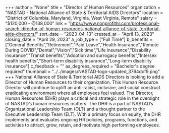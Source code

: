 +++
author = "None"
title = "Director of Human Resources"
organization = "NASTAD - National Alliance of State & Territorial AIDS Directors"
location = "District of Columbia, Maryland, Virginia, West Virginia, Remote"
salary = "$120,000 - @138,000"
link = "https://www.nonprofithr.com/professional-search-director-of-human-resources-national-alliance-of-state-territorial-aids-directors/"
sort_date = "2023-04-13"
created_at = "April 13, 2023"
closing_date = "April 29, 2023"
a_job_type = ["Full Time"]
b_benefits = ["General Benefits","Retirement","Paid Leave","Health Insurance","Remote During COVID","Dental","Vision","Sick time","Life insurance","Disability insurance","Transit benefits","Adoption and surrogacy benefits","Intersex health benefits","Short-term disability insurance","Long-term disability insurance"]
c_feedback = ""
aa_degrees_required = "Bachelor's degree required"
thumbnail = "../../images/NASTAD-logo-updated_3764dcf9.png"
+++
National Alliance of State & Territorial AIDS Directors is looking to add a Director of Human Resources to their organization.  This Human Resource Director will continue to uplift an anti-racist, inclusive, and social construct eradicating environment where all employees feel valued. The Director, Human Resources (DHR) plays a critical and strategic role in the oversight of NASTAD’s human resources matters. The DHR is a part of NASTAD’s Organizational Leadership Team (OLT) and a thought partner to the Executive Leadership Team (ELT). With a primary focus on equity, the DHR implements and evaluates ongoing HR policies, programs, functions, and activities to attract, grow, retain, and motivate high performing employees.